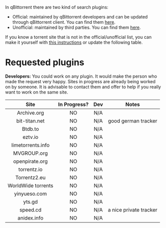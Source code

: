 In qBittorrent there are two kind of search plugins:
* Official: maintained by qBittorrent developers and can be updated through qBittorrent client. You can find them [here](https://github.com/qbittorrent/search-plugins/tree/master/nova3/engines).
* Unofficial: maintained by third parties. You can find them [here](https://github.com/qbittorrent/search-plugins/wiki/Unofficial-search-plugins).

If you know a torrent site that is not in the official/unofficial list, you can make it yourself with [this instructions](https://github.com/qbittorrent/search-plugins/wiki/How-to-write-a-search-plugin) or update the following table.

# Requested plugins

**Developers:** You could work on any plugin. It would make the person who made the request very happy. Sites in progress are already being worked on by someone. It is advisable to contact them and offer to help if you really want to work on the same site.

|      Site            |  In Progress? |  Dev   |             Notes              |  
| :-------------------:|:-------------:| :-----:| :----------------------------: |
|   Archive.org        |       NO      |  N/A   |                                |
|   bit-titan.net      |       NO      |  N/A   |      good german tracker       |
|   Btdb.to            |       NO      |  N/A   |                                |
|   eztv.io            |       NO      |  N/A   |                                |
|   limetorrents.info  |       NO      |  N/A   |                                |
|   MVGROUP.org        |       NO      |  N/A   |                                |
|   openpirate.org     |       NO      |  N/A   |                                |
|   torrentz.io        |       NO      |  N/A   |                                |
|   Torrentz2.eu       |       NO      |  N/A   |                                |
|   WorldWide torrents |       NO      |  N/A   |                                |
|   yinyueso.com       |       NO      |  N/A   |                                |
|   yts.gd             |       NO      |  N/A   |                                |
|   speed.cd           |       NO      |  N/A   |    a nice private tracker      |
|   anidex.info        |       NO      |  N/A   |                                |
